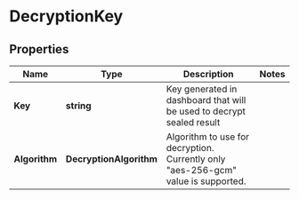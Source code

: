 # DecryptionKey

## Properties

| Name          | Type                    | Description                                                                       | Notes |
|---------------|-------------------------|-----------------------------------------------------------------------------------|-------|
| **Key**       | **string**              | Key generated in dashboard that will be used to decrypt sealed result             |       |
| **Algorithm** | **DecryptionAlgorithm** | Algorithm to use for decryption. Currently only "aes-256-gcm" value is supported. |       |


